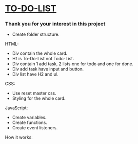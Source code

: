 # [TO-DO-LIST](https://codepen.io/ltdat26/pen/JjMMOZJ)

### Thank you for your interest in this project

- Create folder structure.

HTML:

- Div contain the whole card.
- H1 is To-Do-List not Todo-List.
- Div contain 1 add task, 2 lists one for todo and one for done.
- Div add task have input and button.
- Div list have H2 and ul.

CSS:

- Use reset master css.
- Styling for the whole card.

JavaScript:

- Create variables.
- Create functions.
- Create event listeners.

How it works:
